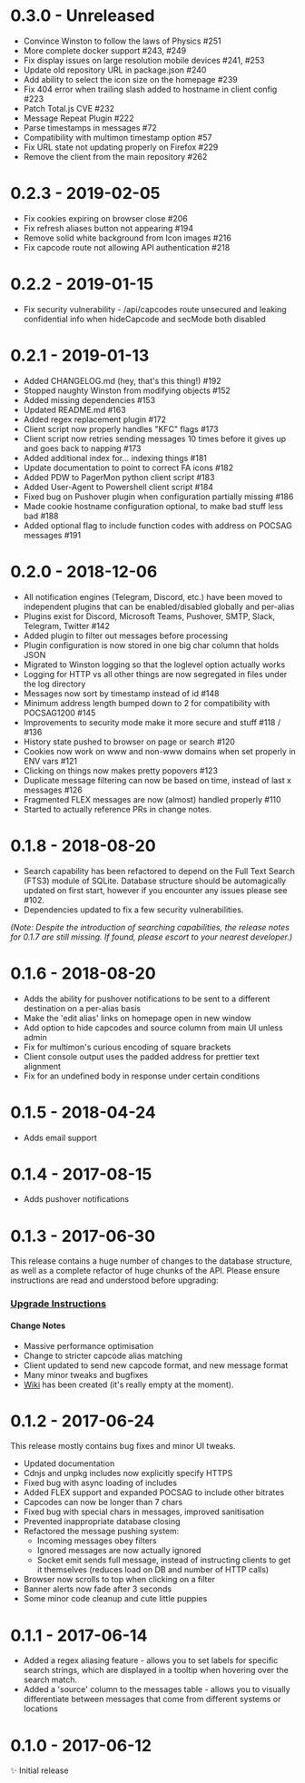 # 0.3.0 - Unreleased

* Convince Winston to follow the laws of Physics #251
* More complete docker support #243, #249
* Fix display issues on large resolution mobile devices #241, #253
* Update old repository URL in package.json #240
* Add ability to select the icon size on the homepage #239
* Fix 404 error when trailing slash added to hostname in client config #223
* Patch Total.js CVE #232
* Message Repeat Plugin #222
* Parse timestamps in messages #72
* Compatibility with multimon timestamp option #57
* Fix URL state not updating properly on Firefox #229
* Remove the client from the main repository #262

# 0.2.3 - 2019-02-05

* Fix cookies expiring on browser close #206
* Fix refresh aliases button not appearing #194
* Remove solid white background from Icon images #216
* Fix capcode route not allowing API authentication #218

# 0.2.2 - 2019-01-15

* Fix security vulnerability - /api/capcodes route unsecured and leaking confidential info when hideCapcode and secMode both disabled

# 0.2.1 - 2019-01-13

* Added CHANGELOG.md (hey, that's this thing!) #192
* Stopped naughty Winston from modifying objects #152
* Added missing dependencies #153
* Updated README.md #163
* Added regex replacement plugin #172
* Client script now properly handles "KFC" flags #173
* Client script now retries sending messages 10 times before it gives up and goes back to napping #173
* Added additional index for... indexing things #181
* Update documentation to point to correct FA icons #182
* Added PDW to PagerMon python client script #183
* Added User-Agent to Powershell client script #184
* Fixed bug on Pushover plugin when configuration partially missing #186
* Made cookie hostname configuration optional, to make bad stuff less bad #188
* Added optional flag to include function codes with address on POCSAG messages #191


# 0.2.0 - 2018-12-06

* All notification engines (Telegram, Discord, etc.) have been moved to independent plugins that can be enabled/disabled globally and per-alias
* Plugins exist for Discord, Microsoft Teams, Pushover, SMTP, Slack, Telegram, Twitter #142
* Added plugin to filter out messages before processing
* Plugin configuration is now stored in one big char column that holds JSON
* Migrated to Winston logging so that the loglevel option actually works
* Logging for HTTP vs all other things are now segregated in files under the log directory
* Messages now sort by timestamp instead of id #148 
* Minimum address length bumped down to 2 for compatibility with POCSAG1200 #145 
* Improvements to security mode make it more secure and stuff #118 / #136
* History state pushed to browser on page or search #120
* Cookies now work on www and non-www domains when set properly in ENV vars #121
* Clicking on things now makes pretty popovers #123
* Duplicate message filtering can now be based on time, instead of last x messages #126
* Fragmented FLEX messages are now (almost) handled properly #110
* Started to actually reference PRs in change notes.

# 0.1.8 - 2018-08-20

* Search capability has been refactored to depend on the Full Text Search (FTS3) module of SQLite. Database structure should be automagically updated on first start, however if you encounter any issues please see #102.
* Dependencies updated to fix a few security vulnerabilities.

*(Note: Despite the introduction of searching capabilities, the release notes for 0.1.7 are still missing. If found, please escort to your nearest developer.)*

# 0.1.6 - 2018-08-20

* Adds the ability for pushover notifications to be sent to a different destination on a per-alias basis
* Make the 'edit alias' links on homepage open in new window
* Add option to hide capcodes and source column from main UI unless admin
* Fix for multimon's curious encoding of square brackets
* Client console output uses the padded address for prettier text alignment
* Fix for an undefined body in response under certain conditions

# 0.1.5 - 2018-04-24

* Adds email support

# 0.1.4 - 2017-08-15

* Adds pushover notifications

# 0.1.3 - 2017-06-30

This release contains a huge number of changes to the database structure, as well as a complete refactor of huge chunks of the API. Please ensure instructions are read and understood before upgrading:

### [Upgrade Instructions](https://github.com/davidmckenzie/pagermon/wiki/0.1.3-Upgrade-Instructions)

#### Change Notes
* Massive performance optimisation
* Change to stricter capcode alias matching
* Client updated to send new capcode format, and new message format
* Many minor tweaks and bugfixes
* [Wiki](https://github.com/davidmckenzie/pagermon/wiki) has been created (it's really empty at the moment).

# 0.1.2 - 2017-06-24

This release mostly contains bug fixes and minor UI tweaks.
* Updated documentation
* Cdnjs and unpkg includes now explicitly specify HTTPS
* Fixed bug with async loading of includes
* Added FLEX support and expanded POCSAG to include other bitrates
* Capcodes can now be longer than 7 chars
* Fixed bug with special chars in messages, improved sanitisation
* Prevented inappropriate database closing
* Refactored the message pushing system:
  * Incoming messages obey filters
  * Ignored messages are now actually ignored
  * Socket emit sends full message, instead of instructing clients to get it themselves (reduces load on DB and number of HTTP calls)
* Browser now scrolls to top when clicking on a filter
* Banner alerts now fade after 3 seconds
* Some minor code cleanup and cute little puppies

# 0.1.1 - 2017-06-14

* Added a regex aliasing feature - allows you to set labels for specific search strings, which are displayed in a tooltip when hovering over the search match.
* Added a 'source' column to the messages table - allows you to visually differentiate between messages that come from different systems or locations

# 0.1.0 - 2017-06-12

✨ Initial release
